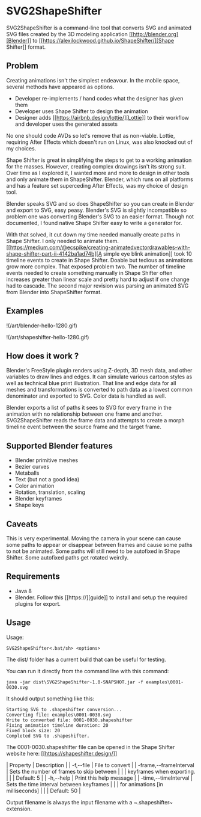 
# SVG2ShapeShifter

SVG2ShapeShifter is a command-line tool that converts SVG and animated SVG files created by the 3D modeling application [[http://blender.org][Blender]] to [[https://alexjlockwood.github.io/ShapeShifter/][Shape Shifter]] format.

## Problem

Creating animations isn't the simplest endeavour. In the mobile space, several methods have appeared as options.

- Developer re-implements / hand codes what the designer has given them
- Developer uses Shape Shifter to design the animation
- Designer adds [[https://airbnb.design/lottie/][Lottie]] to their workflow and developer uses the generated assets

No one should code AVDs so let's remove that as non-viable. Lottie, requiring After Effects which doesn't run on Linux, was also knocked out of my choices.

Shape Shifter is great in simplifying the steps to get to a working animation for the masses. However, creating complex drawings isn't its strong suit. Over time as I explored it, I wanted more and more to design in other tools and only animate them in ShapeShifter. Blender, which runs on all platforms and has a feature set superceding After Effects, was my choice of design tool.

Blender speaks SVG and so does ShapeShifter so you can create in Blender and export to SVG, easy peasy. Blender's SVG is slightly incompatible so problem one was converting Blender's SVG to an easier format. Though not documented, I found native Shape Shifter easy to write a generator for.

With that solved, it cut down my time needed manually create paths in Shape Shifter. I only needed to animate them. [[https://medium.com/@ecspike/creating-animatedvectordrawables-with-shape-shifter-part-ii-4142ba1ad74b][A simple eye blink animation]] took 10 timeline events to create in Shape Shifter. Doable but tedious as animations grow more complex. That exposed problem two. The number of timeline events needed to create something manually in Shape Shifter often increases greater than linear scale and pretty hard to adjust if one change had to cascade. The second major revision was parsing an animated SVG from Blender into ShapeShifter format.


## Examples
!(/art/blender-hello-1280.gif)

!(/art/shapeshifter-hello-1280.gif)


## How does it work ?

Blender's FreeStyle plugin renders using Z-depth, 3D mesh data, and other variables to draw lines and edges. It can simulate various cartoon styles as well as technical blue print illustration. That line and edge data for all meshes and transformations is converted to path data as a lowest common denominator and exported to SVG. Color data is handled as well.

Blender exports a list of paths it sees to SVG for every frame in the animation with no relationship between one frame and another. SVG2ShapeShifter reads the frame data and attempts to create a morph timeline event between the source frame and the target frame.

## Supported Blender features

- Blender primitive meshes
- Bezier curves
- Metaballs
- Text (but not a good idea)
- Color animation
- Rotation, translation, scaling
- Blender keyframes
- Shape keys

## Caveats

This is very experimental. Moving the camera in your scene can cause some paths to appear or disappear between frames and cause some paths to not be animated. Some paths will still need to be autofixed in Shape Shifter. Some autofixed paths get rotated weirdly.

## Requirements

- Java 8
- Blender. Follow this [[https://][guide]] to install and setup the required plugins for export.


## Usage

Usage:

`SVG2ShapeShifter<.bat/sh> <options>`

The dist/ folder has a current build that can be useful for testing.

You can run it directly from the command line with this command:

`java -jar dist\SVG2ShapeShifter-1.0-SNAPSHOT.jar -f examples\0001-0030.svg`

It should output something like this:

```
Starting SVG to .shapeshifter conversion...
Converting file: examples\0001-0030.svg
Write to converted file: 0001-0030.shapeshifter
Fixing animation timeline duration: 20
Fixed block size: 20
Completed SVG to .shapeshifter.
```

The 0001-0030.shapeshifter file can be opened in the Shape Shifter website here: [[https://shapeshifter.design/]]

| Property                     | Description                               |
| -f,--file <arg>              | File to convert                           |
| -frame,--frameInterval <arg> | Sets the number of frames to skip between |
|                              | keyframes when exporting.                 |
|                              | Default: 5                                |
| -h,--help                    | Print this help message                   |
| -time,--timeInterval <arg>   | Sets the time interval between keyframes  |
|                              | for animations [in milliseconds]          |
|                              | Default: 50                               |

Output filename is always the input filename with a ~.shapeshifter~ extension.
